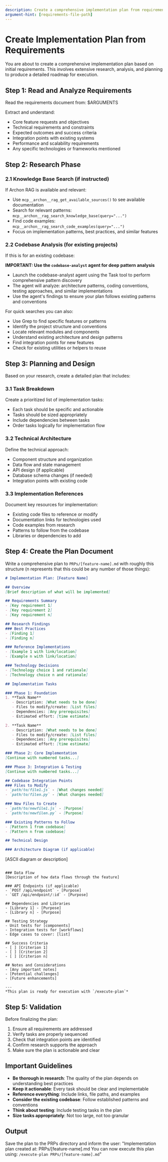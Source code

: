 ```yaml
---
description: Create a comprehensive implementation plan from requirements document through extensive research
argument-hint: [requirements-file-path]
---
```


# Create Implementation Plan from Requirements

You are about to create a comprehensive implementation plan based on initial requirements. This involves extensive research, analysis, and planning to produce a detailed roadmap for execution.

## Step 1: Read and Analyze Requirements

Read the requirements document from: $ARGUMENTS

Extract and understand:
- Core feature requests and objectives
- Technical requirements and constraints
- Expected outcomes and success criteria
- Integration points with existing systems
- Performance and scalability requirements
- Any specific technologies or frameworks mentioned

## Step 2: Research Phase

### 2.1 Knowledge Base Search (if instructed)
If Archon RAG is available and relevant:
- Use `mcp__archon__rag_get_available_sources()` to see available documentation
- Search for relevant patterns: `mcp__archon__rag_search_knowledge_base(query="...")`
- Find code examples: `mcp__archon__rag_search_code_examples(query="...")`
- Focus on implementation patterns, best practices, and similar features

### 2.2 Codebase Analysis (for existing projects)
If this is for an existing codebase:

**IMPORTANT: Use the `codebase-analyst` agent for deep pattern analysis**
- Launch the codebase-analyst agent using the Task tool to perform comprehensive pattern discovery
- The agent will analyze: architecture patterns, coding conventions, testing approaches, and similar implementations
- Use the agent's findings to ensure your plan follows existing patterns and conventions

For quick searches you can also:
- Use Grep to find specific features or patterns
- Identify the project structure and conventions
- Locate relevant modules and components
- Understand existing architecture and design patterns
- Find integration points for new features
- Check for existing utilities or helpers to reuse

## Step 3: Planning and Design

Based on your research, create a detailed plan that includes:

### 3.1 Task Breakdown
Create a prioritized list of implementation tasks:
- Each task should be specific and actionable
- Tasks should be sized appropriately
- Include dependencies between tasks
- Order tasks logically for implementation flow

### 3.2 Technical Architecture
Define the technical approach:
- Component structure and organization
- Data flow and state management
- API design (if applicable)
- Database schema changes (if needed)
- Integration points with existing code

### 3.3 Implementation References
Document key resources for implementation:
- Existing code files to reference or modify
- Documentation links for technologies used
- Code examples from research
- Patterns to follow from the codebase
- Libraries or dependencies to add

## Step 4: Create the Plan Document

Write a comprehensive plan to `PRPs/[feature-name].md` with roughly this structure (n represents that this could be any number of those things):

```markdown
# Implementation Plan: [Feature Name]

## Overview
[Brief description of what will be implemented]

## Requirements Summary
- [Key requirement 1]
- [Key requirement 2]
- [Key requirement n]

## Research Findings
### Best Practices
- [Finding 1]
- [Finding n]

### Reference Implementations
- [Example 1 with link/location]
- [Example n with link/location]

### Technology Decisions
- [Technology choice 1 and rationale]
- [Technology choice n and rationale]

## Implementation Tasks

### Phase 1: Foundation
1. **Task Name**
   - Description: [What needs to be done]
   - Files to modify/create: [List files]
   - Dependencies: [Any prerequisites]
   - Estimated effort: [time estimate]

2. **Task Name**
   - Description: [What needs to be done]
   - Files to modify/create: [List files]
   - Dependencies: [Any prerequisites]
   - Estimated effort: [time estimate]

### Phase 2: Core Implementation
[Continue with numbered tasks...]

### Phase 3: Integration & Testing
[Continue with numbered tasks...]

## Codebase Integration Points
### Files to Modify
- `path/to/file1.js` - [What changes needed]
- `path/to/filen.py` - [What changes needed]

### New Files to Create
- `path/to/newfile1.js` - [Purpose]
- `path/to/newfilen.py` - [Purpose]

### Existing Patterns to Follow
- [Pattern 1 from codebase]
- [Pattern n from codebase]

## Technical Design

### Architecture Diagram (if applicable)
```
[ASCII diagram or description]
```

### Data Flow
[Description of how data flows through the feature]

### API Endpoints (if applicable)
- `POST /api/endpoint` - [Purpose]
- `GET /api/endpoint/:id` - [Purpose]

## Dependencies and Libraries
- [Library 1] - [Purpose]
- [Library n] - [Purpose]

## Testing Strategy
- Unit tests for [components]
- Integration tests for [workflows]
- Edge cases to cover: [list]

## Success Criteria
- [ ] [Criterion 1]
- [ ] [Criterion 2]
- [ ] [Criterion n]

## Notes and Considerations
- [Any important notes]
- [Potential challenges]
- [Future enhancements]

---
*This plan is ready for execution with `/execute-plan`*
```

## Step 5: Validation

Before finalizing the plan:
1. Ensure all requirements are addressed
2. Verify tasks are properly sequenced
3. Check that integration points are identified
4. Confirm research supports the approach
5. Make sure the plan is actionable and clear

## Important Guidelines

- **Be thorough in research**: The quality of the plan depends on understanding best practices
- **Keep it actionable**: Every task should be clear and implementable
- **Reference everything**: Include links, file paths, and examples
- **Consider the existing codebase**: Follow established patterns and conventions
- **Think about testing**: Include testing tasks in the plan
- **Size tasks appropriately**: Not too large, not too granular

## Output

Save the plan to the PRPs directory and inform the user:
"Implementation plan created at: PRPs/[feature-name].md
You can now execute this plan using: `/execute-plan PRPs/[feature-name].md`"